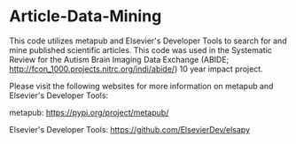 # Article-Data-Mining
This code utilizes metapub and Elsevier's Developer Tools to search for and mine published scientific articles. This code was used in the Systematic Review for the Autism Brain Imaging Data Exchange (ABIDE; http://fcon_1000.projects.nitrc.org/indi/abide/) 10 year impact project. 

Please visit the following websites for more information on metapub and Elsevier's Developer Tools:

metapub: https://pypi.org/project/metapub/

Elsevier's Developer Tools: https://github.com/ElsevierDev/elsapy

